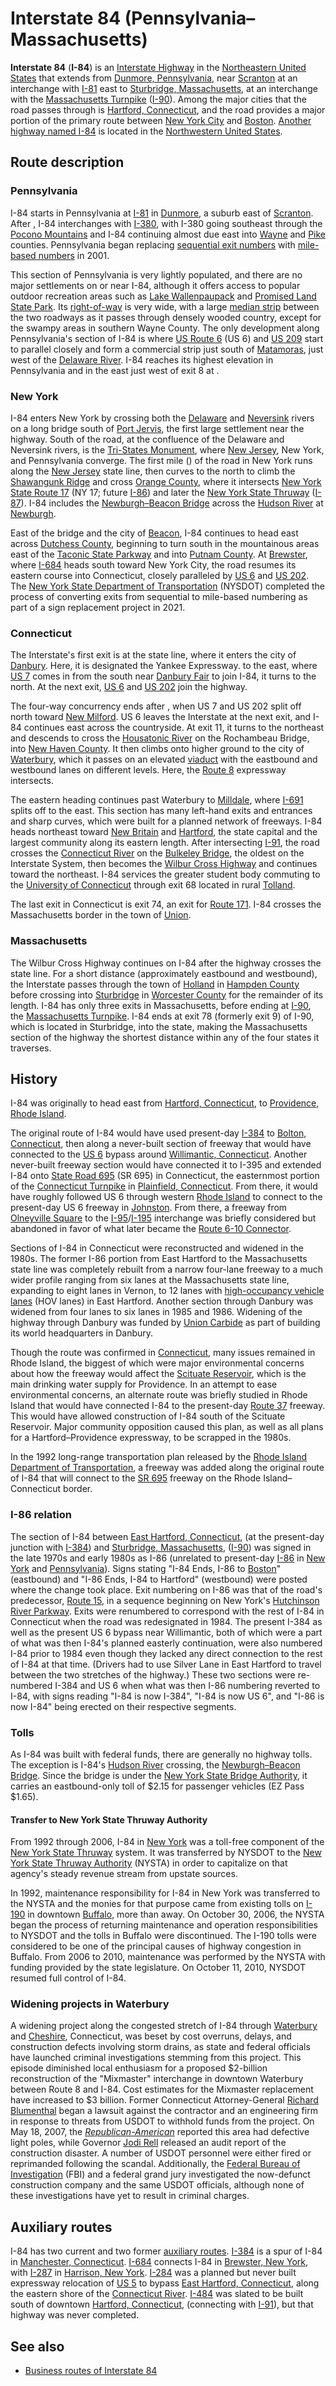 # Interstate 84 (Pennsylvania–Massachusetts)

**Interstate 84** (**I-84**) is an [Interstate
Highway](Interstate_Highway_System "wikilink") in the [Northeastern
United States](Northeastern_United_States "wikilink") that extends from
[Dunmore, Pennsylvania](Dunmore,_Pennsylvania "wikilink"), near
[Scranton](Scranton,_Pennsylvania "wikilink") at an interchange with
[I-81](Interstate_81 "wikilink") east to [Sturbridge,
Massachusetts](Sturbridge,_Massachusetts "wikilink"), at an interchange
with the [Massachusetts Turnpike](Massachusetts_Turnpike "wikilink")
([I-90](Interstate_90 "wikilink")). Among the major cities that the road
passes through is [Hartford,
Connecticut](Hartford,_Connecticut "wikilink"), and the road provides a
major portion of the primary route between [New York
City](New_York_City "wikilink") and [Boston](Boston "wikilink").
[Another highway named I-84](Interstate_84_(Oregon–Utah) "wikilink") is
located in the [Northwestern United
States](Northwestern_United_States "wikilink").

## Route description

### Pennsylvania

I-84 starts in Pennsylvania at [I-81](Interstate_81 "wikilink") in
[Dunmore](Dunmore,_Pennsylvania "wikilink"), a suburb east of
[Scranton](Scranton,_Pennsylvania "wikilink"). After , I-84 interchanges
with [I-380](Interstate_380_(Pennsylvania) "wikilink"), with I-380 going
southeast through the [Pocono Mountains](Pocono_Mountains "wikilink")
and I-84 continuing almost due east into
[Wayne](Wayne_County,_Pennsylvania "wikilink") and
[Pike](Pike_County,_Pennsylvania "wikilink") counties. Pennsylvania
began replacing [sequential exit
numbers](Sequential_exit_numbering "wikilink") with [mile-based
numbers](Mile-based_exit_numbering "wikilink") in 2001.

This section of Pennsylvania is very lightly populated, and there are no
major settlements on or near I-84, although it offers access to popular
outdoor recreation areas such as [Lake
Wallenpaupack](Lake_Wallenpaupack "wikilink") and [Promised Land State
Park](Promised_Land_State_Park "wikilink"). Its
[right-of-way](Right-of-way_(transportation) "wikilink") is very wide,
with a large [median strip](median_strip "wikilink") between the two
roadways as it passes through densely wooded country, except for the
swampy areas in southern Wayne County. The only development along
Pennsylvania's section of I-84 is where [US
Route 6](U.S._Route_6_in_Pennsylvania "wikilink") (US 6) and
[US 209](U.S._Route_209 "wikilink") start to parallel closely and form a
commercial strip just south of
[Matamoras](Matamoras,_Pennsylvania "wikilink"), just west of the
[Delaware River](Delaware_River "wikilink"). I-84 reaches its highest
elevation in Pennsylvania and in the east just west of exit 8 at .

### New York

I-84 enters New York by crossing both the
[Delaware](Delaware_River "wikilink") and
[Neversink](Neversink_River "wikilink") rivers on a long bridge south of
[Port Jervis](Port_Jervis,_New_York "wikilink"), the first large
settlement near the highway. South of the road, at the confluence of the
Delaware and Neversink rivers, is the [Tri-States
Monument](Tri-States_Monument "wikilink"), where [New
Jersey](New_Jersey "wikilink"), New York, and Pennsylvania converge.
The first mile () of the road in New York runs along the [New
Jersey](New_Jersey "wikilink") state line, then curves to the north to
climb the [Shawangunk Ridge](Shawangunk_Ridge "wikilink") and cross
[Orange County](Orange_County,_New_York "wikilink"), where it intersects
[New York State Route 17](New_York_State_Route_17 "wikilink") (NY 17;
future [I-86](Interstate_86_(Pennsylvania–New_York) "wikilink")) and
later the [New York State Thruway](New_York_State_Thruway "wikilink")
([I-87](Interstate_87_(New_York) "wikilink")). I-84 includes the
[Newburgh–Beacon Bridge](Newburgh–Beacon_Bridge "wikilink") across the
[Hudson River](Hudson_River "wikilink") at
[Newburgh](Newburgh,_New_York "wikilink").

East of the bridge and the city of
[Beacon](Beacon,_New_York "wikilink"), I-84 continues to head east
across [Dutchess County](Dutchess_County,_New_York "wikilink"),
beginning to turn south in the mountainous areas east of the [Taconic
State Parkway](Taconic_State_Parkway "wikilink") and into [Putnam
County](Putnam_County,_New_York "wikilink"). At
[Brewster](Brewster,_New_York "wikilink"), where
[I-684](Interstate_684 "wikilink") heads south toward New York City, the
road resumes its eastern course into Connecticut, closely paralleled by
[US 6](U.S._Route_6_in_New_York "wikilink") and
[US 202](U.S._Route_202_in_New_York "wikilink"). The [New York State
Department of
Transportation](New_York_State_Department_of_Transportation "wikilink")
(NYSDOT) completed the process of converting exits from sequential to
mile-based numbering as part of a sign replacement project in 2021.

### Connecticut

The Interstate's first exit is at the state line, where it enters the
city of [Danbury](Danbury,_Connecticut "wikilink"). Here, it is
designated the Yankee Expressway. to the east, where
[US 7](U.S._Route_7_in_Connecticut "wikilink") comes in from the south
near [Danbury Fair](Danbury_Fair_(shopping_mall) "wikilink") to join
I-84, it turns to the north. At the next exit,
[US 6](U.S._Route_6_in_Connecticut "wikilink") and
[US 202](U.S._Route_202_in_Connecticut "wikilink") join the highway.

The four-way concurrency ends after , when US 7 and US 202 split off
north toward [New Milford](New_Milford,_Connecticut "wikilink"). US 6
leaves the Interstate at the next exit, and I-84 continues east across
the countryside. At exit 11, it turns to the northeast and descends to
cross the [Housatonic River](Housatonic_River "wikilink") on the
Rochambeau Bridge, into [New Haven
County](New_Haven_County,_Connecticut "wikilink"). It then climbs onto
higher ground to the city of
[Waterbury](Waterbury,_Connecticut "wikilink"), which it passes on an
elevated [viaduct](viaduct "wikilink") with the eastbound and westbound
lanes on different levels. Here, the
[Route 8](Connecticut_Route_8 "wikilink") expressway intersects.

The eastern heading continues past Waterbury to
[Milldale](Milldale_(Southington) "wikilink"), where
[I-691](Interstate_691 "wikilink") splits off to the east. This section
has many left-hand exits and entrances and sharp curves, which were
built for a planned network of freeways. I-84 heads northeast toward
[New Britain](New_Britain,_Connecticut "wikilink") and
[Hartford](Hartford,_Connecticut "wikilink"), the state capital and the
largest community along its eastern length. After intersecting
[I-91](Interstate_91 "wikilink"), the road crosses the [Connecticut
River](Connecticut_River "wikilink") on the [Bulkeley
Bridge](Bulkeley_Bridge "wikilink"), the oldest on the Interstate
System, then becomes the [Wilbur Cross
Highway](Wilbur_Cross_Highway "wikilink") and continues toward the
northeast. I-84 services the greater student body commuting to the
[University of Connecticut](University_of_Connecticut "wikilink")
through exit 68 located in rural
[Tolland](Tolland,_Connecticut "wikilink").

The last exit in Connecticut is exit 74, an exit for
[Route 171](Connecticut_Route_171 "wikilink"). I-84 crosses the
Massachusetts border in the town of
[Union](Union,_Connecticut "wikilink").

### Massachusetts

The Wilbur Cross Highway continues on I-84 after the highway crosses the
state line. For a short distance (approximately eastbound and
westbound), the Interstate passes through the town of
[Holland](Holland,_Massachusetts "wikilink") in [Hampden
County](Hampden_County,_Massachusetts "wikilink") before crossing into
[Sturbridge](Sturbridge,_Massachusetts "wikilink") in [Worcester
County](Worcester_County,_Massachusetts "wikilink") for the remainder of
its length. I-84 has only three exits in Massachusetts, before ending at
[I-90](Interstate_90 "wikilink"), the [Massachusetts
Turnpike](Massachusetts_Turnpike "wikilink"). I-84 ends at exit 78
(formerly exit 9) of I-90, which is located in Sturbridge, into the
state, making the Massachusetts section of the highway the shortest
distance within any of the four states it traverses.

## History

I-84 was originally to head east from [Hartford,
Connecticut](Hartford,_Connecticut "wikilink"), to [Providence, Rhode
Island](Providence,_Rhode_Island "wikilink").

The original route of I-84 would have used present-day
[I-384](Interstate_384 "wikilink") to [Bolton,
Connecticut](Bolton,_Connecticut "wikilink"), then along a never-built
section of freeway that would have connected to the
[US 6](U.S._Route_6 "wikilink") bypass around [Willimantic,
Connecticut](Willimantic,_Connecticut "wikilink"). Another never-built
freeway section would have connected it to I-395 and extended I-84 onto
[State Road 695](State_Road_695_(Connecticut) "wikilink") (SR 695) in
Connecticut, the easternmost portion of the [Connecticut
Turnpike](Connecticut_Turnpike "wikilink") in [Plainfield,
Connecticut](Plainfield,_Connecticut "wikilink"). From there, it would
have roughly followed US 6 through western [Rhode
Island](Rhode_Island "wikilink") to connect to the present-day US 6
freeway in [Johnston](Johnston,_Rhode_Island "wikilink"). From there, a
freeway from [Olneyville Square](Olneyville_Square "wikilink") to the
[I-95](Interstate_95 "wikilink")/[I-195](Interstate_195_(Rhode_Island–Massachusetts) "wikilink")
interchange was briefly considered but abandoned in favor of what later
became the [Route 6-10 Connector](Route_6-10_Connector "wikilink").

Sections of I-84 in Connecticut were reconstructed and widened in the
1980s. The former I-86 portion from East Hartford to the Massachusetts
state line was completely rebuilt from a narrow four-lane freeway to a
much wider profile ranging from six lanes at the Massachusetts state
line, expanding to eight lanes in Vernon, to 12 lanes with
[high-occupancy vehicle lanes](high-occupancy_vehicle_lane "wikilink")
(HOV lanes) in East Hartford. Another section through Danbury was
widened from four lanes to six lanes in 1985 and 1986. Widening of the
highway through Danbury was funded by [Union
Carbide](Union_Carbide "wikilink") as part of building its world
headquarters in Danbury.

Though the route was confirmed in [Connecticut](Connecticut "wikilink"),
many issues remained in Rhode Island, the biggest of which were major
environmental concerns about how the freeway would affect the [Scituate
Reservoir](Scituate_Reservoir "wikilink"), which is the main drinking
water supply for Providence. In an attempt to ease environmental
concerns, an alternate route was briefly studied in Rhode Island that
would have connected I-84 to the present-day
[Route 37](Route_37_(Rhode_Island) "wikilink") freeway. This would have
allowed construction of I-84 south of the Scituate Reservoir. Major
community opposition caused this plan, as well as all plans for a
Hartford–Providence expressway, to be scrapped in the 1980s.

In the 1992 long-range transportation plan released by the [Rhode Island
Department of
Transportation](Rhode_Island_Department_of_Transportation "wikilink"), a
freeway was added along the original route of I-84 that will connect to
the [SR 695](State_Road_695_(Connecticut) "wikilink") freeway on the
Rhode Island–Connecticut border.

### I-86 relation

The section of I-84 between [East Hartford,
Connecticut](East_Hartford,_Connecticut "wikilink"), (at the present-day
junction with [I-384](Interstate_384 "wikilink")) and [Sturbridge,
Massachusetts](Sturbridge,_Massachusetts "wikilink"),
([I-90](Interstate_90 "wikilink")) was signed in the late 1970s and
early 1980s as I-86 (unrelated to present-day
[I-86](Interstate_86_(Pennsylvania–New_York) "wikilink") in [New
York](New_York_(state) "wikilink") and
[Pennsylvania](Pennsylvania "wikilink")). Signs stating "I-84 Ends, I-86
to [Boston](Boston "wikilink")" (eastbound) and "I-86 Ends, I-84 to
Hartford" (westbound) were posted where the change took place. Exit
numbering on I-86 was that of the road's predecessor,
[Route 15](Connecticut_Route_15 "wikilink"), in a sequence beginning on
New York's [Hutchinson River
Parkway](Hutchinson_River_Parkway "wikilink"). Exits were renumbered to
correspond with the rest of I-84 in Connecticut when the road was
redesignated in 1984. The present I-384 as well as the present US 6
bypass near Willimantic, both of which were a part of what was then
I-84's planned easterly continuation, were also numbered I-84 prior to
1984 even though they lacked any direct connection to the rest of I-84
at that time. (Drivers had to use Silver Lane in East Hartford to travel
between the two stretches of the highway.) These two sections were
re-numbered I-384 and US 6 when what was then I-86 numbering reverted to
I-84, with signs reading "I-84 is now I-384", "I-84 is now US 6", and
"I-86 is now I-84" being erected on their respective segments.

### Tolls

As I-84 was built with federal funds, there are generally no highway
tolls. The exception is I-84's [Hudson River](Hudson_River "wikilink")
crossing, the [Newburgh–Beacon
Bridge](Newburgh–Beacon_Bridge "wikilink"). Since the bridge is under
the [New York State Bridge
Authority](New_York_State_Bridge_Authority "wikilink"), it carries an
eastbound-only toll of $2.15 for passenger vehicles (EZ Pass $1.65).

#### Transfer to New York State Thruway Authority

From 1992 through 2006, I-84 in [New York](New_York_(state) "wikilink")
was a toll-free component of the [New York State
Thruway](New_York_State_Thruway "wikilink") system. It was transferred
by NYSDOT to the [New York State Thruway
Authority](New_York_State_Thruway_Authority "wikilink") (NYSTA) in order
to capitalize on that agency's steady revenue stream from upstate
sources.

In 1992, maintenance responsibility for I-84 in New York was transferred
to the NYSTA and the monies for that purpose came from existing tolls on
[I-190](Interstate_190_(New_York) "wikilink") in downtown
[Buffalo](Buffalo,_New_York "wikilink"), more than away. On October 30,
2006, the NYSTA began the process of returning maintenance and operation
responsibilities to NYSDOT and the tolls in Buffalo were discontinued.
The I-190 tolls were considered to be one of the principal causes of
highway congestion in Buffalo. From 2006 to 2010, maintenance was
performed by the NYSTA with funding provided by the state legislature.
On October 11, 2010, NYSDOT resumed full control of I-84.

### Widening projects in Waterbury

A widening project along the congested stretch of I-84 through
[Waterbury](Waterbury,_Connecticut "wikilink") and
[Cheshire](Cheshire,_Connecticut "wikilink"), Connecticut, was beset by
cost overruns, delays, and construction defects involving storm
drains, as state and federal officials have launched criminal
investigations stemming from this project. This episode diminished local
enthusiasm for a proposed $2-billion reconstruction of the "Mixmaster"
interchange in downtown Waterbury between Route 8 and I-84. Cost
estimates for the Mixmaster replacement have increased to $3 billion.
Former Connecticut Attorney-General [Richard
Blumenthal](Richard_Blumenthal "wikilink") began a lawsuit against the
contractor and an engineering firm in response to threats from USDOT to
withhold funds from the project. On May 18, 2007, the
*[Republican-American](Republican-American "wikilink")* reported this
area had defective light poles, while Governor [Jodi
Rell](Jodi_Rell "wikilink") released an audit report of the construction
disaster. A number of USDOT personnel were either fired or
reprimanded following the scandal. Additionally, the [Federal Bureau of
Investigation](Federal_Bureau_of_Investigation "wikilink") (FBI) and a
federal grand jury investigated the now-defunct construction company and
the same USDOT officials, although none of these investigations have yet
to result in criminal charges.

## Auxiliary routes

I-84 has two current and two former [auxiliary
routes](List_of_auxiliary_Interstate_Highways "wikilink").
[I-384](Interstate_384 "wikilink") is a spur of I-84 in [Manchester,
Connecticut](Manchester,_Connecticut "wikilink").
[I-684](Interstate_684 "wikilink") connects I-84 in [Brewster, New
York](Brewster,_New_York "wikilink"), with
[I-287](Interstate_287 "wikilink") in [Harrison, New
York](Harrison,_New_York "wikilink"). [I-284](Interstate_284 "wikilink")
was a planned but never built expressway relocation of
[US 5](U.S._Route_5_in_Connecticut "wikilink") to bypass [East Hartford,
Connecticut](East_Hartford,_Connecticut "wikilink"), along the eastern
shore of the [Connecticut River](Connecticut_River "wikilink").
[I-484](Interstate_484 "wikilink") was slated to be built south of
downtown [Hartford, Connecticut](Hartford,_Connecticut "wikilink"),
(connecting with [I-91](Interstate_91 "wikilink")), but that highway was
never completed.

## See also

-   [Business routes of Interstate
    84](Business_routes_of_Interstate_84 "wikilink")